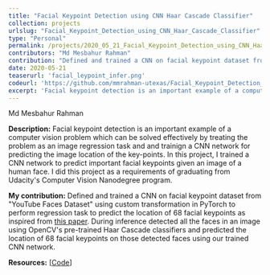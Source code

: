 ```yaml
---
title: "Facial Keypoint Detection using CNN Haar Cascade Classifier"
collection: projects
urlslug: "Facial_Keypoint_Detection_using_CNN_Haar_Cascade_Classifier"
type: "Personal"
permalink: /projects/2020_05_21_Facial_Keypoint_Detection_using_CNN_Haar_Cascade_Classifier
contributors: "Md Mesbahur Rahman"
contribution: "Defined and trained a CNN on facial keypoint dataset from \"YouTube Faces Dataset\" using custom transformation in PyTorch to perform regression task to predict the location of 68 facial keypoints as inspired from [this paper](https://arxiv.org/pdf/1710.00977.pdf). During inference detected all the faces in an image using OpenCV's pre-trained Haar Cascade classifiers and predicted the location of 68 facial keypoints on those detected faces using our trained CNN network."
date: 2020-05-21
teaserurl: 'facial_leypoint_infer.png'
codeurl: 'https://github.com/mmrahman-utexas/Facial_Keypoint_Detection_CNN_Regression_OpenCV_HaarCascade_PyTorch'
excerpt: 'Facial keypoint detection is an important example of a computer vision problem which can be solved effectively by treating the problem as an image regression task and and trainign a CNN network for predicting the image location of the key-points. In this project, I trained a CNN network to predict important facial keypoints given an image of a human face.  I did this project as a requirements of graduating from Udacity's Computer Vision Nanodegree program.'
---
```


Md Mesbahur Rahman

**Description:**
Facial keypoint detection is an important example of a computer vision problem which can be solved effectively by treating the problem as an image regression task and and trainign a CNN network for predicting the image location of the key-points. In this project, I trained a CNN network to predict important facial keypoints given an image of a human face.  I did this project as a requirements of graduating from Udacity's Computer Vision Nanodegree program.

**My contribution:**
Defined and trained a CNN on facial keypoint dataset from "YouTube Faces Dataset" using custom transformation in PyTorch to perform regression task to predict the location of 68 facial keypoints as inspired from [this paper](https://arxiv.org/pdf/1710.00977.pdf). During inference detected all the faces in an image using OpenCV's pre-trained Haar Cascade classifiers and predicted the location of 68 facial keypoints on those detected faces using our trained CNN network.

**Resources:** [[Code](https://github.com/mmrahman-utexas/Facial_Keypoint_Detection_CNN_Regression_OpenCV_HaarCascade_PyTorch)]